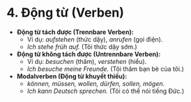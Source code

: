 # 4. Động từ (Verben)

- **Động từ tách được (Trennbare Verben):**
    - Ví dụ: _aufstehen_ (thức dậy), _anrufen_ (gọi điện).
    - _Ich stehe früh auf._ (Tôi thức dậy sớm.)
- **Động từ không tách được (Untrennbare Verben):**
    - Ví dụ: _besuchen_ (thăm), _verstehen_ (hiểu).
    - _Ich besuche meine Freunde._ (Tôi thăm bạn bè của tôi.)
- **Modalverben (Động từ khuyết thiếu):**
    - _können, müssen, wollen, dürfen, sollen, mögen._
    - _Ich kann Deutsch sprechen._ (Tôi có thể nói tiếng Đức.)